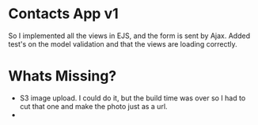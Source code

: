 # Contacts App v1


So I implemented all the views in EJS, and the form is sent by Ajax.
Added test's on the model validation
and that the views are loading correctly.

# Whats Missing?

* S3 image upload. I could do it, but the build time was over so I had to cut that one and make the photo just as a url.
*
